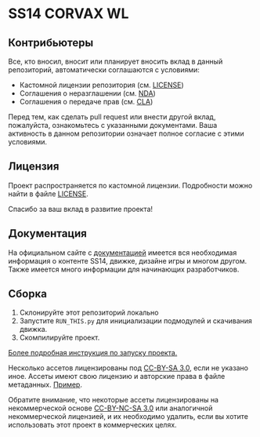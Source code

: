 # SS14 CORVAX WL

## Контрибьютеры

Все, кто вносил, вносит или планирует вносить вклад в данный репозиторий, автоматически соглашаются с условиями:

- Кастомной лицензии репозитория (см. [LICENSE](./LICENSE.TXT))
- Соглашения о неразглашении (см. [NDA](./NDA.md))
- Соглашения о передаче прав (см. [CLA](./CLA.md))

Перед тем, как сделать pull request или внести другой вклад, пожалуйста, ознакомьтесь с указанными документами. Ваша активность в данном репозитории означает полное согласие с этими условиями.

## Лицензия

Проект распространяется по кастомной лицензии. Подробности можно найти в файле [LICENSE](./LICENSE).

Спасибо за ваш вклад в развитие проекта!

## Документация

На официальном сайте с [документацией](https://docs.spacestation14.io/) имеется вся необходимая информация о контенте SS14, движке, дизайне игры и многом другом. Также имеется много информации для начинающих разработчиков.

## Сборка

1. Склонируйте этот репозиторий локально
2. Запустите `RUN_THIS.py` для инициализации подмодулей и скачивания движка.
3. Скомпилируйте проект.

[Более подробная инструкция по запуску проекта.](https://docs.spacestation14.com/en/general-development/setup.html)

Несколько ассетов лицензированы под [CC-BY-SA 3.0](https://creativecommons.org/licenses/by-sa/3.0/), если не указано иное. Ассеты имеют свою лицензию и авторские права в файле метаданных. [Пример](https://github.com/space-syndicate/space-station-14/blob/master/Resources/Textures/Objects/Tools/crowbar.rsi/meta.json).

Обратите внимание, что некоторые ассеты лицензированы на некоммерческой основе [CC-BY-NC-SA 3.0](https://creativecommons.org/licenses/by-nc-sa/3.0/) или аналогичной некоммерческой лицензией, и их необходимо удалить, если вы хотите использовать этот проект в коммерческих целях.
